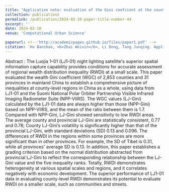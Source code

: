 ```yaml
---
title: "Application note: evaluation of the Gini coefcient at the county level in mainland China based on Luojia 1-01 nighttime light images"
collection: publications
permalink: /publication/2024-02-10-paper-title-number-44
excerpt: ''
date: 2024-02-10
venue: 'Computational Urban Science'

paperurl: <!--'http://academicpages.github.io/files/paper1.pdf' -->
citation: 'Hu Banshao, <b>Zhai Weixin</b>, Li Dong, Tang Junqing. Application note: evaluation of the Gini coefcient at the county level in mainland China based on Luojia 1-01 nighttime light images. <i>Computational Urban Science<i>, 2024, 4(1): 1.'
---
```




<!--This paper is about the number 1. The number 2 is left for future work.-->
Abstract : The Luojia 1–01 (LJ1-01) night lighting satellite's superior spatial information capture capability provides conditions for accurate assessment of regional wealth distribution inequality (RWDI) at a small scale. This paper evaluated the wealth Gini coefficient (WGC) of 2,853 counties and 31 provinces in mainland China to establish a comprehensive picture of inequalities at county-level regions in China as a whole, using data from LJ1-01 and the Suomi National Polar Orbiter Partnership Visible Infrared Imaging Radiometer Suite (NPP-VIIRS). The WGC values (LJ-Gini) calculated by the LJ1-01 data are always higher than those (NPP-Gini) based on NPP-VIIRS, and the mean of the ratio between them is 1.7. Compared with NPP-Gini, LJ-Gini showed sensitivity to low RWDI areas. The average county and provincial LJ-Gini are statistically consistent, 0.77 and 0.78; County LJ-Gini’s volatility is significantly higher than that of the provincial LJ-Gini, with standard deviations (SD) 0.13 and 0.096. The differences of RWDI in the regions within some provinces are more significant than in other provinces. For example, the SD of Tibet is 0.31, while all provinces' average SD is 0.13. In addition, this paper establishes a grading criterion based on the normal distribution abstracted from provincial LJ-Gini to reflect the corresponding relationship between the LJ-Gini value and the five inequality ranks. Totally, RWDI demonstrates heterogeneity at various spatial scales and regions, and it correlates negatively with economic development. The superior performance of LJ1-01 data in evaluating county-level RWDI demonstrates its potential to evaluate RWDI on a smaller scale, such as communities and streets.

<!--[Download paper here](http://academicpages.github.io/files/paper1.pdf)-->

<!--Recommended citation: Zhai W, Cheng C. Vagueness in spatial data: A grid-coding approach[C]. proceedings of the 2014 IEEE Geoscience and Remote Sensing Symposium, 2014. IEEE.-->
